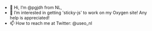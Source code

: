 - 👋 Hi, I’m @pgjdh from NL,
- 👀 I’m interested in getting 'sticky-js' to work on my Oxygen site! Any help is appreciated!
- 📫 How to reach me at Twitter: @useo_nl

<!---
pgjdh/pgjdh is a ✨ special ✨ repository because its `README.md` (this file) appears on your GitHub profile.
You can click the Preview link to take a look at your changes.
--->
